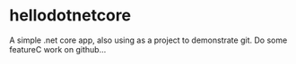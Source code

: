 # hellodotnetcore

A simple .net core app, also using as a project to demonstrate git. Do some featureC work on github...
